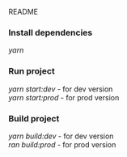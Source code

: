 README

### Install dependencies

_yarn_

### Run project

_yarn start:dev_ - for dev version  
_yarn start:prod_ - for prod version

### Build project

_yarn build:dev_ - for dev version  
_ran build:prod_ - for prod version
